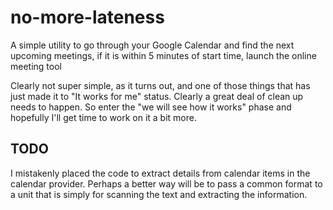 # no-more-lateness

A simple utility to go through your Google Calendar and find the next upcoming meetings, if it is within 5 minutes of start time, launch the online meeting tool

Clearly not super simple, as it turns out, and one of those things that has just made it to "It works for me" status.  Clearly a great deal of clean up needs to happen.  So enter the "we will see how it works" phase and hopefully I'll get time to work on it a bit more.

## TODO

I mistakenly placed the code to extract details from calendar items in the calendar provider.  Perhaps
a better way will be to pass a common format to a unit that is simply for scanning the text and extracting
the information.
